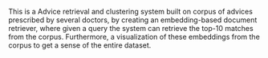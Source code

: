 This is a Advice retrieval and clustering system built on corpus of advices prescribed by several doctors, by creating an embedding-based document retriever, where given a query the system can retrieve the top-10 matches from the corpus. Furthermore, a visualization of these embeddings from the corpus to get a sense of the entire dataset.

